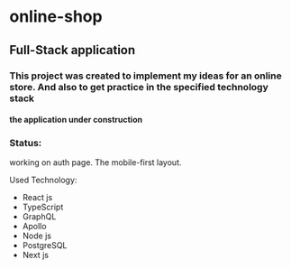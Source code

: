 # online-shop

<h2>Full-Stack application</h2>
<h3>This project was created to implement my ideas for an online store. And also to get practice in the specified technology stack  </h3>
<h4> the application under construction<h4>
  

### Status:
working on auth page. The mobile-first layout.

Used Technology:
<ul>
<li>React js</li>
<li>TypeScript</li>
<li>GraphQL</li>
<li>Apollo</li>
<li>Node js</li>
<li>PostgreSQL</li>
<li>Next js</li>
</ul>
